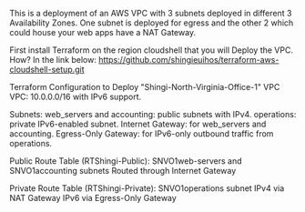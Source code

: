 This is a deployment of an AWS VPC with 3 subnets deployed in different 3 Availability Zones.
One subnet is deployed for egress and the other 2 which could house your web apps have a NAT Gateway.

First install Terraform on the region cloudshell that you will Deploy the VPC. How? In the link below:
https://github.com/shingieuihos/terraform-aws-cloudshell-setup.git


Terraform Configuration to Deploy "Shingi-North-Virginia-Office-1" VPC
VPC: 10.0.0.0/16 with IPv6 support.

Subnets:
web_servers and accounting: public subnets with IPv4.
operations: private IPv6-enabled subnet.
Internet Gateway: for web_servers and accounting.
Egress-Only Gateway: for IPv6-only outbound traffic from operations.

Public Route Table (RTShingi-Public):
SNVO1web-servers and SNVO1accounting subnets
Routed through Internet Gateway

Private Route Table (RTShingi-Private):
SNVO1operations subnet
IPv4 via NAT Gateway
IPv6 via Egress-Only Gateway

